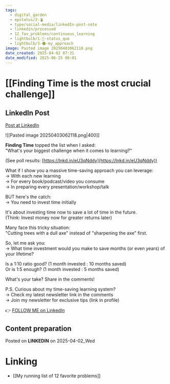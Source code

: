 ```yaml
---
tags:
  - digital_garden
  - epstatus/2-🪴
  - type/social-media/linkedIn-post-note
  - linkedin/processed
  - 12_fav_problems/continuous_learning
  - lightbulb/1-🔴-status_quo
  - lightbulb/3-🟠-my_approach
image: Pasted image 20250403062118.png
date_created: 2025-04-02 07:31
date_modified: 2025-06-25 00:01
---
```

# [[Finding Time is the most crucial challenge]]

## LinkedIn Post

[Post at LinkedIn](https://www.linkedin.com/posts/sebastiankamilli_ive-identified-4-common-learning-roadblocks-activity-7313078015452676096-XPQ-?utm_source=share&utm_medium=member_desktop&rcm=ACoAAA1M1pkBgWCYPhT45EpfLiHzViQqRWNCIv4)

![[Pasted image 20250403062118.png|400]]

__Finding Time__ topped the list when I asked:  
"What's your biggest challenge when it comes to learning?"  
  
(See poll results: [https://lnkd.in/eU3qNddy](https://lnkd.in/eU3qNddy))  
  
What if I show you a massive time-saving approach you can leverage:  
→ With each new learning  
→ For every book/podcast/video you consume  
→ In preparing every presentation/workshop/talk  
  
BUT here's the catch:  
→ You need to invest time initially  
  
It's about investing time now to save a lot of time in the future.  
(Think: Invest money now for greater returns later)  
  
Many face this tricky situation:  
"Cutting trees with a dull axe" instead of "sharpening the axe" first.  
  
So, let me ask you:  
→ What time investment would you make to save months (or even years) of your lifetime?  
  
Is a 1:10 ratio good? (1 month invested : 10 months saved)  
Or is 1:5 enough? (1 month invested : 5 months saved)  
  
What's your take? Share in the comments!  
  
P.S. Curious about my time-saving learning system?  
→ Check my latest newsletter link in the comments  
→ Join my newsletter for exclusive tips (link in profile)

👉 [FOLLOW ME on LinkedIn](https://www.linkedin.com/comm/mynetwork/discovery-see-all?usecase=PEOPLE_FOLLOWS&followMember=sebastiankamilli)

## Content preparation

Posted on **LINKEDIN** on 2025-04-02_Wed

# Linking

+ [[My running list of 12 favorite problems]]